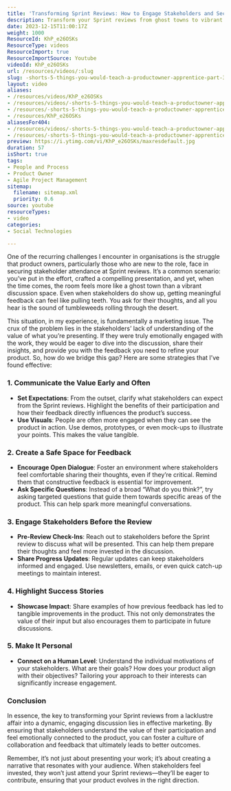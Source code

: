 ```yaml
---
title: 'Transforming Sprint Reviews: How to Engage Stakeholders and Secure Meaningful Feedback'
description: Transform your Sprint reviews from ghost towns to vibrant discussions! Discover strategies to engage stakeholders and secure valuable feedback effectively.
date: 2023-12-15T11:00:17Z
weight: 1000
ResourceId: KhP_e26OSKs
ResourceType: videos
ResourceImport: true
ResourceImportSource: Youtube
videoId: KhP_e26OSKs
url: /resources/videos/:slug
slug: -shorts-5-things-you-would-teach-a-productowner-apprentice-part-3
layout: video
aliases:
- /resources/videos/KhP_e26OSKs
- /resources/videos/-shorts-5-things-you-would-teach-a-productowner-apprentice-part-3
- /resources/-shorts-5-things-you-would-teach-a-productowner-apprentice-part-3
- /resources/KhP_e26OSKs
aliasesFor404:
- /resources/videos/-shorts-5-things-you-would-teach-a-productowner-apprentice-part-3
- /resources/-shorts-5-things-you-would-teach-a-productowner-apprentice-part-3
preview: https://i.ytimg.com/vi/KhP_e26OSKs/maxresdefault.jpg
duration: 57
isShort: true
tags:
- People and Process
- Product Owner
- Agile Project Management
sitemap:
  filename: sitemap.xml
  priority: 0.6
source: youtube
resourceTypes:
- video
categories:
- Social Technologies

---
```

One of the recurring challenges I encounter in organisations is the struggle that product owners, particularly those who are new to the role, face in securing stakeholder attendance at Sprint reviews. It’s a common scenario: you’ve put in the effort, crafted a compelling presentation, and yet, when the time comes, the room feels more like a ghost town than a vibrant discussion space. Even when stakeholders do show up, getting meaningful feedback can feel like pulling teeth. You ask for their thoughts, and all you hear is the sound of tumbleweeds rolling through the desert.

This situation, in my experience, is fundamentally a marketing issue. The crux of the problem lies in the stakeholders’ lack of understanding of the value of what you’re presenting. If they were truly emotionally engaged with the work, they would be eager to dive into the discussion, share their insights, and provide you with the feedback you need to refine your product. So, how do we bridge this gap? Here are some strategies that I’ve found effective:

### 1. **Communicate the Value Early and Often**
   - **Set Expectations**: From the outset, clarify what stakeholders can expect from the Sprint reviews. Highlight the benefits of their participation and how their feedback directly influences the product’s success.
   - **Use Visuals**: People are often more engaged when they can see the product in action. Use demos, prototypes, or even mock-ups to illustrate your points. This makes the value tangible.

### 2. **Create a Safe Space for Feedback**
   - **Encourage Open Dialogue**: Foster an environment where stakeholders feel comfortable sharing their thoughts, even if they’re critical. Remind them that constructive feedback is essential for improvement.
   - **Ask Specific Questions**: Instead of a broad “What do you think?”, try asking targeted questions that guide them towards specific areas of the product. This can help spark more meaningful conversations.

### 3. **Engage Stakeholders Before the Review**
   - **Pre-Review Check-Ins**: Reach out to stakeholders before the Sprint review to discuss what will be presented. This can help them prepare their thoughts and feel more invested in the discussion.
   - **Share Progress Updates**: Regular updates can keep stakeholders informed and engaged. Use newsletters, emails, or even quick catch-up meetings to maintain interest.

### 4. **Highlight Success Stories**
   - **Showcase Impact**: Share examples of how previous feedback has led to tangible improvements in the product. This not only demonstrates the value of their input but also encourages them to participate in future discussions.

### 5. **Make It Personal**
   - **Connect on a Human Level**: Understand the individual motivations of your stakeholders. What are their goals? How does your product align with their objectives? Tailoring your approach to their interests can significantly increase engagement.

### Conclusion
In essence, the key to transforming your Sprint reviews from a lacklustre affair into a dynamic, engaging discussion lies in effective marketing. By ensuring that stakeholders understand the value of their participation and feel emotionally connected to the product, you can foster a culture of collaboration and feedback that ultimately leads to better outcomes. 

Remember, it’s not just about presenting your work; it’s about creating a narrative that resonates with your audience. When stakeholders feel invested, they won’t just attend your Sprint reviews—they’ll be eager to contribute, ensuring that your product evolves in the right direction.

